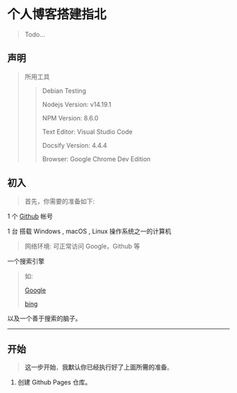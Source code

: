 # 个人博客搭建指北
> Todo...
## 声明
> 所用工具
> > Debian Testing 
> >
> > Nodejs Version: v14.19.1
> >
> > NPM Version: 8.6.0
> >
> > Text Editor: Visual Studio Code
> >
> > Docsify Version: 4.4.4
> >
> > Browser: Google Chrome Dev Edition
> > 


## 初入
> 首先，你需要的准备如下:

1 个 [Github](https://github.com) 帐号

1 台 搭载 Windows , macOS , Linux 操作系统之一的计算机

> 网络环境: 可正常访问 Google，Github 等


一个搜索引擎

> 如: 
> 
> [Google](https://google.com)
> 
> [bing](https://bing.com)
> 

以及一个善于搜索的脑子。

****

## 开始
> **这一步开始**，**我默认你已经执行好了上面所需的准备**。

1. 创建 Github Pages 仓库。
